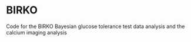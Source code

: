 # BIRKO
Code for the BIRKO Bayesian glucose tolerance test data analysis and the calcium imaging analysis
